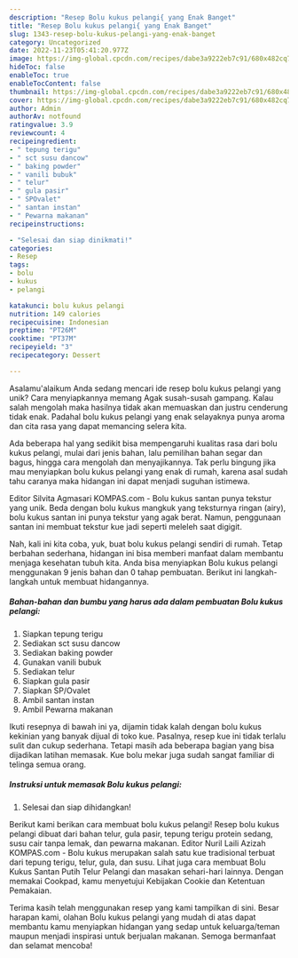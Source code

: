 ```yaml
---
description: "Resep Bolu kukus pelangi{ yang Enak Banget"
title: "Resep Bolu kukus pelangi{ yang Enak Banget"
slug: 1343-resep-bolu-kukus-pelangi-yang-enak-banget
category: Uncategorized
date: 2022-11-23T05:41:20.977Z
image: https://img-global.cpcdn.com/recipes/dabe3a9222eb7c91/680x482cq70/bolu-kukus-pelangi-foto-resep-utama.jpg
hideToc: false
enableToc: true
enableTocContent: false
thumbnail: https://img-global.cpcdn.com/recipes/dabe3a9222eb7c91/680x482cq70/bolu-kukus-pelangi-foto-resep-utama.jpg
cover: https://img-global.cpcdn.com/recipes/dabe3a9222eb7c91/680x482cq70/bolu-kukus-pelangi-foto-resep-utama.jpg
author: Admin
authorAv: notfound
ratingvalue: 3.9
reviewcount: 4
recipeingredient:
- " tepung terigu"
- " sct susu dancow"
- " baking powder"
- " vanili bubuk"
- " telur"
- " gula pasir"
- " SPOvalet"
- " santan instan"
- " Pewarna makanan"
recipeinstructions:

- "Selesai dan siap dinikmati!"
categories:
- Resep
tags:
- bolu
- kukus
- pelangi

katakunci: bolu kukus pelangi 
nutrition: 149 calories
recipecuisine: Indonesian
preptime: "PT26M"
cooktime: "PT37M"
recipeyield: "3"
recipecategory: Dessert

---
```



Asalamu'alaikum Anda sedang mencari ide resep bolu kukus pelangi yang unik? Cara menyiapkannya memang Agak susah-susah gampang. Kalau salah mengolah maka hasilnya tidak akan memuaskan dan justru cenderung tidak enak. Padahal bolu kukus pelangi yang enak selayaknya punya aroma dan cita rasa yang dapat memancing selera kita.


Ada beberapa hal yang sedikit bisa mempengaruhi kualitas rasa dari bolu kukus pelangi, mulai dari jenis bahan, lalu pemilihan bahan segar dan bagus, hingga cara mengolah dan menyajikannya. Tak perlu bingung jika mau menyiapkan bolu kukus pelangi yang enak di rumah, karena asal sudah tahu caranya maka hidangan ini dapat menjadi suguhan istimewa.

Editor Silvita Agmasari KOMPAS.com - Bolu kukus santan punya tekstur yang unik. Beda dengan bolu kukus mangkuk yang teksturnya ringan (airy), bolu kukus santan ini punya tekstur yang agak berat. Namun, penggunaan santan ini membuat tekstur kue jadi seperti meleleh saat digigit.


Nah, kali ini kita coba, yuk, buat bolu kukus pelangi sendiri di rumah. Tetap berbahan sederhana, hidangan ini bisa memberi manfaat dalam membantu menjaga kesehatan tubuh kita. Anda bisa menyiapkan Bolu kukus pelangi menggunakan 9 jenis bahan dan 0 tahap pembuatan. Berikut ini langkah-langkah untuk membuat hidangannya.

<!--inarticleads1-->

##### Bahan-bahan dan bumbu yang harus ada dalam pembuatan Bolu kukus pelangi:

1. Siapkan  tepung terigu
1. Sediakan  sct susu dancow
1. Sediakan  baking powder
1. Gunakan  vanili bubuk
1. Sediakan  telur
1. Siapkan  gula pasir
1. Siapkan  SP/Ovalet
1. Ambil  santan instan
1. Ambil  Pewarna makanan


Ikuti resepnya di bawah ini ya, dijamin tidak kalah dengan bolu kukus kekinian yang banyak dijual di toko kue. Pasalnya, resep kue ini tidak terlalu sulit dan cukup sederhana. Tetapi masih ada beberapa bagian yang bisa dijadikan latihan memasak. Kue bolu mekar juga sudah sangat familiar di telinga semua orang. 

<!--inarticleads2-->

##### Instruksi untuk memasak Bolu kukus pelangi:


1. Selesai dan siap dihidangkan!

Berikut kami berikan cara membuat bolu kukus pelangi! Resep bolu kukus pelangi dibuat dari bahan telur, gula pasir, tepung terigu protein sedang, susu cair tanpa lemak, dan pewarna makanan. Editor Nuril Laili Azizah KOMPAS.com - Bolu kukus merupakan salah satu kue tradisional terbuat dari tepung terigu, telur, gula, dan susu. Lihat juga cara membuat Bolu Kukus Santan Putih Telur Pelangi dan masakan sehari-hari lainnya. Dengan memakai Cookpad, kamu menyetujui Kebijakan Cookie dan Ketentuan Pemakaian. 

Terima kasih telah menggunakan resep yang kami tampilkan di sini. Besar harapan kami, olahan Bolu kukus pelangi yang mudah di atas dapat membantu kamu menyiapkan hidangan yang sedap untuk keluarga/teman maupun menjadi inspirasi untuk berjualan makanan. Semoga bermanfaat dan selamat mencoba!
